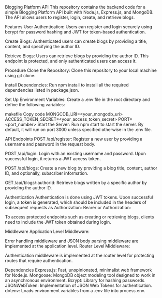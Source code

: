 Blogging Platform API
This repository contains the backend code for a simple Blogging Platform API built with Node.js, Express.js, and MongoDB. The API allows users to register, login, create, and retrieve blogs.

Features
User Authentication: Users can register and login securely using bcrypt for password hashing and JWT for token-based authentication.

Create Blogs: Authenticated users can create blogs by providing a title, content, and specifying the author ID.

Retrieve Blogs: Users can retrieve blogs by providing the author ID. This endpoint is protected, and only authenticated users can access it.

Procedure
Clone the Repository: Clone this repository to your local machine using git clone.

Install Dependencies: Run npm install to install all the required dependencies listed in package.json.

Set Up Environment Variables: Create a .env file in the root directory and define the following variables:

makefile
Copy code
MONGODB_URI=<your_mongodb_uri>
ACCESS_TOKEN_SECRET=<your_access_token_secret>
PORT=<port_number>
Start the Server: Run npm start to start the server. By default, it will run on port 3000 unless specified otherwise in the .env file.

API Endpoints
POST /api/register: Register a new user by providing a username and password in the request body.

POST /api/login: Login with an existing username and password. Upon successful login, it returns a JWT access token.

POST /api/blogs: Create a new blog by providing a blog title, content, author ID, and optionally, subscriber information.

GET /api/blogs/:authorId: Retrieve blogs written by a specific author by providing the author ID.

Authentication
Authentication is done using JWT tokens. Upon successful login, a token is generated, which should be included in the headers of subsequent requests as Authorization: Bearer <token> or Authorization: <token>

To access protected endpoints such as creating or retrieving blogs, clients need to include the JWT token obtained during login.

Middleware
Application Level Middleware:

Error handling middleware and JSON body parsing middleware are implemented at the application level.
Router Level Middleware:

Authentication middleware is implemented at the router level for protecting routes that require authentication.

Dependencies
Express.js: Fast, unopinionated, minimalist web framework for Node.js.
Mongoose: MongoDB object modeling tool designed to work in an asynchronous environment.
Bcrypt: Library for hashing passwords.
JSONWebToken: Implementation of JSON Web Tokens for authentication.
dotenv: Loads environment variables from a .env file into process.env.
